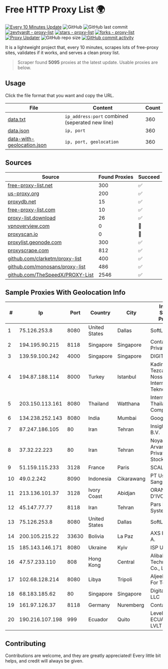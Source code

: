 
# Free HTTP Proxy List 🌍

[![Every 10 Minutes Update](https://github.com/mertguvencli/http-proxy-list/actions/workflows/main.yml/badge.svg?branch=main)](https://github.com/mertguvencli/http-proxy-list/actions/workflows/main.yml)
![GitHub](https://img.shields.io/github/license/mertguvencli/http-proxy-list)
![GitHub last commit](https://img.shields.io/github/last-commit/mertguvencli/http-proxy-list)
[![zevtyardt - proxy-list](https://img.shields.io/static/v1?label=zevtyardt&message=proxy-list&color=blue&logo=github)](https://github.com/zevtyardt/proxy-list "Go to GitHub repo")
[![stars - proxy-list](https://img.shields.io/github/stars/zevtyardt/proxy-list?style=social)](https://github.com/zevtyardt/proxy-list)
[![forks - proxy-list](https://img.shields.io/github/forks/zevtyardt/proxy-list?style=social)](https://github.com/zevtyardt/proxy-list)
[![Proxy Updater](https://github.com/zevtyardt/proxy-list/workflows/Proxy%20Updater/badge.svg)](https://github.com/zevtyardt/proxy-list/actions?query=workflow:"Proxy+Updater")
![GitHub repo size](https://img.shields.io/github/repo-size/zevtyardt/proxy-list)
[![GitHub commit activity](https://img.shields.io/github/commit-activity/m/zevtyardt/proxy-list?logo=commits)](https://github.com/zevtyardt/proxy-list/commits/main)

It is a lightweight project that, every 10 minutes, scrapes lots of free-proxy sites, validates if it works, and serves a clean proxy list.

> Scraper found **5095** proxies at the latest update. Usable proxies are below.

## Usage

Click the file format that you want and copy the URL.

|File|Content|Count|
|----|-------|-----|
|[data.txt](https://raw.githubusercontent.com/mertguvencli/http-proxy-list/main/proxy-list/data.txt)|`ip_address:port` combined (seperated new line)|360|
|[data.json](https://raw.githubusercontent.com/mertguvencli/http-proxy-list/main/proxy-list/data.json)|`ip, port`|360|
|[data-with-geolocation.json](https://raw.githubusercontent.com/mertguvencli/http-proxy-list/main/proxy-list/data-with-geolocation.json)|`ip, port, geolocation`|360|

## Sources

|Source|Found Proxies|Succeed|
|------|-------------|-------|
|[free-proxy-list.net](https://free-proxy-list.net)|300|✅|
|[us-proxy.org](https://www.us-proxy.org)|200|✅|
|[proxydb.net](http://proxydb.net)|15|✅|
|[free-proxy-list.com](https://free-proxy-list.com/?page=&port=&type%5B%5D=http&type%5B%5D=https&up_time=0&search=Search)|10|✅|
|[proxy-list.download](https://www.proxy-list.download/HTTP)|26|✅|
|[vpnoverview.com](https://vpnoverview.com/privacy/anonymous-browsing/free-proxy-servers)|0|🚫|
|[proxyscan.io](https://www.proxyscan.io)|0|🚫|
|[proxylist.geonode.com](https://proxylist.geonode.com/api/proxy-list?limit=300&page=1&sort_by=lastChecked&sort_type=desc&protocols=http,https)|300|✅|
|[proxyscrape.com](https://api.proxyscrape.com/v2/?request=displayproxies&protocol=http&timeout=10000&country=all&ssl=all&anonymity=all)|812|✅|
|[github.com/clarketm/proxy-list](https://raw.githubusercontent.com/clarketm/proxy-list/master/proxy-list-raw.txt)|400|✅|
|[github.com/monosans/proxy-list](https://raw.githubusercontent.com/monosans/proxy-list/main/proxies/http.txt)|486|✅|
|[github.com/TheSpeedX/PROXY-List](https://raw.githubusercontent.com/TheSpeedX/PROXY-List/master/http.txt)|2546|✅|


## Sample Proxies With Geolocation Info

|#|Ip|Port|Country|City|Internet Service Provider|
|-|--|----|-------|----|-------------------------|
|1|75.126.253.8|8080|United States|Dallas|SoftLayer|
|2|194.195.90.215|8118|Singapore|Singapore|Contabo Asia Private Limited|
|3|139.59.100.242|4000|Singapore|Singapore|DIGITALOCEAN|
|4|194.87.188.114|8000|Turkey|Istanbul|Kadir Huseyin Tezcan Nosspeed Internet Teknolojileri|
|5|203.150.113.161|8080|Thailand|Watthana|Internet Thailand Company Ltd.|
|6|134.238.252.143|8080|India|Mumbai|Google LLC|
|7|87.247.186.105|80|Iran|Tehran|Insightometrics B.V.|
|8|37.32.22.223|80|Iran|Tehran|Noyan Abr Arvan Co. ( Private Joint Stock)|
|9|51.159.115.233|3128|France|Paris|SCALEWAY|
|10|49.0.2.242|8090|Indonesia|Cikarawang|PT Usaha Adi Sanggoro|
|11|213.136.101.37|3128|Ivory Coast|Abidjan|ORANGE COTE D'IVOIRE|
|12|45.147.77.77|8118|Iran|Tehran|Pars Parva System LLC|
|13|75.126.253.8|8080|United States|Dallas|SoftLayer|
|14|200.105.215.22|33630|Bolivia|La Paz|AXS Bolivia S. A.|
|15|185.143.146.171|8080|Ukraine|Kyiv|ISP UTELS|
|16|47.57.233.110|808|Hong Kong|Central|Alibaba (US) Technology Co., Ltd.|
|17|102.68.128.214|8080|Libya|Tripoli|Aljeel Aljadeed For Technology|
|18|68.183.185.62|80|Singapore|Singapore|DigitalOcean, LLC|
|19|161.97.126.37|8118|Germany|Nuremberg|Contabo GmbH|
|20|190.216.107.198|999|Ecuador|Quito|Level 3 ECUADOR LVLT S.A|



## Contributing

Contributions are welcome, and they are greatly appreciated! Every
little bit helps, and credit will always be given.


